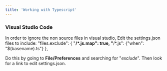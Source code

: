 ```yaml
---
title: 'Working with Typescript'
---
```


### Visual Studio Code
In order to ignore the non source files in visual studio, Edit the settings.json files to include:
    "files.exclude": {
        "**/*.js.map": true,
        "**/*.js": {"when": "$(basename).ts"}
    },
    
Do this by going to **File/Preferences** and searching for "_exclude_".   Then look for a link to edit settings.json. 